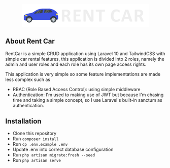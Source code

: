 <p align="center"><a href="https://laravel.com" target="_blank"><img src="https://github.com/fahmad480/RentCar/blob/main/public/src/images/logo/logo.png?raw=true" width="400" alt="Laravel Logo"></a></p>

## About Rent Car

RentCar is a simple CRUD application using Laravel 10 and TailwindCSS with simple car rental features, this application is divided into 2 roles, namely the admin and user roles and each role has its own page access rights.

This application is very simple so some feature implementations are made less complex such as

-   RBAC (Role Based Access Control): using simple middleware
-   Authentication: I'm used to making use of JWT but because I'm chasing time and taking a simple concept, so I use Laravel's built-in sanctum as authentication.

## Installation

-   Clone this repository
-   Run `composer install`
-   Run `cp .env.example .env`
-   Update .env into correct database configuration
-   Run `php artisan migrate:fresh --seed`
-   Run `php artisan serve`
